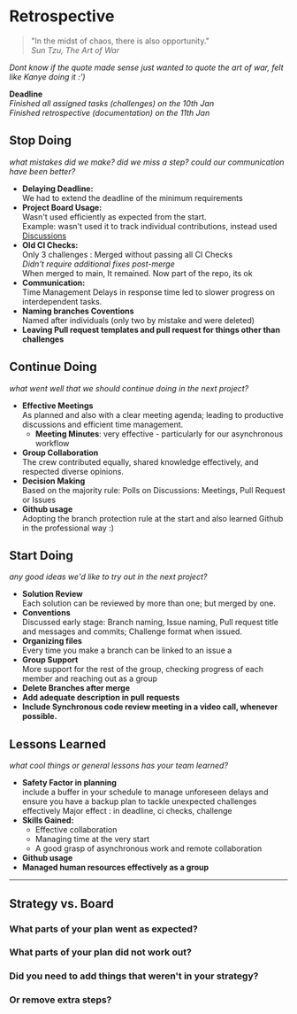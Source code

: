 # Retrospective
> "In the midst of chaos, there is also opportunity."  
> _Sun Tzu, The Art of War_

_Dont know if the quote made sense just wanted to quote the art of war, felt like Kanye doing it :')_ 


**Deadline**  
_Finished all assigned tasks (challenges) on the 10th Jan_  
_Finished retrospective (documentation) on the 11th Jan_

## Stop Doing

_what mistakes did we make? did we miss a step? could our communication have been better?_

+ **Delaying Deadline:**  
We had to extend the deadline of the minimum requirements
+ **Project Board Usage:**  
  Wasn't used efficiently as expected from the start.  
  Example: wasn't used it to track individual contributions,
  instead used [Discussions](https://github.com/MIT-Emerging-Talent/ET6-foundations-group-28/discussions/69)
+ **Old CI Checks:**  
Only 3 challenges : Merged without passing all CI Checks  
_Didn't require additional fixes post-merge_  
When merged to main, It remained. Now part of the repo, its ok
+ **Communication:**    
Time Management Delays in response time led to slower progress on
interdependent tasks.
+ **Naming branches Coventions**  
  Named after individuals (only two by mistake and were deleted) 
+ **Leaving Pull request templates and pull request for things other than challenges**

## Continue Doing

_what went well that we should continue doing in the next project?_

+ **Effective Meetings**   
As planned and also with a clear meeting agenda; leading to productive discussions and efficient time management.
  + **Meeting Minutes**: very effective - particularly for our asynchronous workflow
+ **Group Collaboration**  
The crew contributed equally, shared knowledge effectively, and respected diverse opinions.
+ **Decision Making**  
Based on the majority rule: Polls on Discussions: Meetings, Pull Request or Issues
+ **Github usage**  
Adopting the branch protection rule at the start and also learned Github in the professional way :)


## Start Doing

_any good ideas we'd like to try out in the next project?_

+ **Solution Review**  
Each solution can be reviewed by more than one; but merged by one.
+ **Conventions**  
Discussed early stage: Branch naming, Issue naming, Pull request title and messages and commits; Challenge format when issued.
+ **Organizing files**  
 Every time you make a branch can be linked to an issue a
+ **Group Support**  
More support for the rest of the group, checking progress of each member and reaching out as a group
+ **Delete Branches after merge**
+ **Add adequate description in pull requests**
+ **Include Synchronous code review meeting in a video call, whenever possible.**

## Lessons Learned

_what cool things or general lessons has your team learned?_

+ **Safety Factor in planning**  
include a buffer in your schedule to manage unforeseen delays and ensure you have a backup plan to tackle unexpected challenges effectively
Major effect : in deadline, ci checks, challenge
+ **Skills Gained:**
  + Effective collaboration
  + Managing time at the very start
  + A good grasp of asynchronous work and remote collaboration
+ **Github usage**
+ **Managed human resources effectively as a group**
______________________________________________________________________

## Strategy vs. Board

### What parts of your plan went as expected?

### What parts of your plan did not work out?

### Did you need to add things that weren't in your strategy?

### Or remove extra steps?
